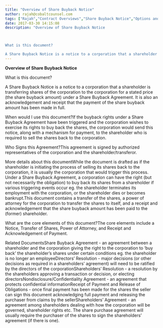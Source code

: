 ```yaml
---
title: "Overview of Share Buyback Notice"
author: rajah@cobaltcounsel.com
tags: ["Rajah","Contract Overviews","Share Buyback Notice","Options and Buyback"]
date: 2017-03-30 14:15:08
description: "Overview of Share Buyback Notice

 

What is this document?

A Share Buyback Notice is a notice to a corporation that a shareholder is transferring shares of the corporation to the corporation for a s..."
---
```


**Overview of Share Buyback Notice**

 

What is this document?

A Share Buyback Notice is a notice to a corporation that a shareholder is transferring shares of the corporation to the corporation for a stated price (the share buyback amount) under a Share Buyback Agreement. It is also an acknowledgement and receipt that the payment of the share buyback amount has been made in full.

 

When would I use this document?If the buyback rights under a Share Buyback Agreement have been triggered and the corporation wishes to exercise its rights to buy back the shares, the corporation would send this notice, along with a mechanism for payment, to the shareholder who is required to sell the shares back to the corporation. 

 

Who Signs this Agreement?This agreement is signed by authorized representatives of the corporation and the shareholder/transferor.

 

More details about this documentWhile the document is drafted as if the shareholder is initiating the process of selling its shares back to the corporation, it is usually the corporation that would trigger this process. Under a Share Buyback Agreement, a corporation can have the right (but not necessarily the obligation) to buy back its shares from a shareholder if various triggering events occur eg. the shareholder terminates its employment with the corporation, or the shareholder dies or becomes bankrupt.This document contains a transfer of the shares, a power of attorney for the corporation to transfer the shares to itself, and a receipt and acknowledgement that the share buyback amount has been paid to the (former) shareholder.

 

What are the core elements of this document?The core elements include a Notice, Transfer of Shares, Power of Attorney, and Receipt and Acknowledgement of Payment.

 

Related DocumentsShare Buyback Agreement - an agreement between a shareholder and the corporation giving the right to the corporation to ‘buy back’ the shareholder’s shares under certain conditions eg. the shareholder is no longer an employeeDirectors’ Resolution - major decisions (or other decisions as required in a shareholders’ agreement) will need to be ratified by the directors of the corporationShareholders’ Resolution -  a resolution by the shareholders approving a transaction or decision, or electing directorsNondisclosure/Confidentiality Agreement - an agreement that protects confidential informationReceipt of Payment and Release of Obligations - once final payment has been made for the shares the seller can sign this document acknowledging full payment and releasing the purchaser from claims by the sellerShareholders’ Agreement - an agreement among shareholders dealing with how the corporation will be governed, shareholder rights etc. The share purchase agreement will usually require the purchaser of the shares to sign the shareholders’ agreement (if there is one).
